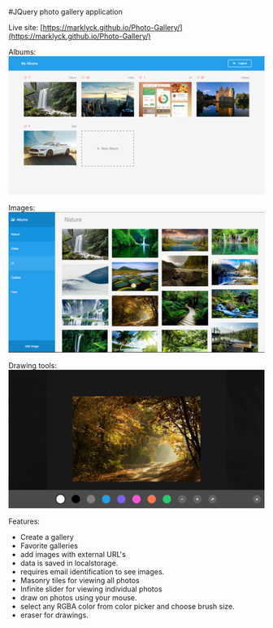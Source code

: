 #JQuery photo gallery application

Live site: [https://marklyck.github.io/Photo-Gallery/](https://marklyck.github.io/Photo-Gallery/)

Albums:
![alt text](https://github.com/MarkLyck/Photo-Gallery/blob/master/dist/assets/images/screen1.png?raw=true "Screenshot 1")


Images:
![alt text](https://github.com/MarkLyck/Photo-Gallery/blob/master/dist/assets/images/screen2.png?raw=true "Screenshot 2")

Drawing tools:
![alt text](https://github.com/MarkLyck/Photo-Gallery/blob/master/dist/assets/images/screen3.png?raw=true "Screenshot 3")


Features:
- Create a gallery
- Favorite galleries
- add images with external URL's
- data is saved in localstorage.
- requires email identification to see images.
- Masonry tiles for viewing all photos
- Infinite slider for viewing individual photos
- draw on photos using your mouse.
- select any RGBA color from color picker and choose brush size.
- eraser for drawings.
